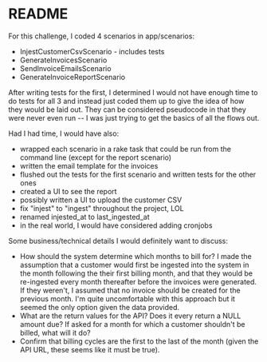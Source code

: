 # README

For this challenge, I coded 4 scenarios in app/scenarios:

* InjestCustomerCsvScenario - includes tests
* GenerateInvoicesScenario
* SendInvoiceEmailsScenario
* GenerateInvoiceReportScenario

After writing tests for the first, I determined I would not have enough time to do tests for all 3 and instead just coded them up to give the idea of how they would be laid out. They can be considered pseudocode in that they were never even run -- I was just trying to get the basics of all the flows out.

Had I had time, I would have also:

* wrapped each scenario in a rake task that could be run from the command line (except for the
  report scenario)
* written the email template for the invoices
* flushed out the tests for the first scenario and written tests for the other ones
* created a UI to see the report
* possibly written a UI to upload the customer CSV
* fix "injest" to "ingest" throughout the project, LOL
* renamed injested_at to last_ingested_at
* in the real world, I would have considered adding cronjobs

Some business/technical details I would definitely want to discuss:

* How should the system determine which months to bill for? I made the assumption that a customer would first be ingested into the system in the month following the their first billing month, and that they would be re-ingested every month thereafter before the invoices were generated. If they weren't, I assumed that no invoice should be created for the previous month. I'm quite uncomfortable with this approach but it seemed the only option given the data provided.
* What are the return values for the API? Does it every return a NULL amount due? If asked for a month for which a customer shouldn't be billed, what will it do?
* Confirm that billing cycles are the first to the last of the month (given the API URL, these seems like it must be true).
